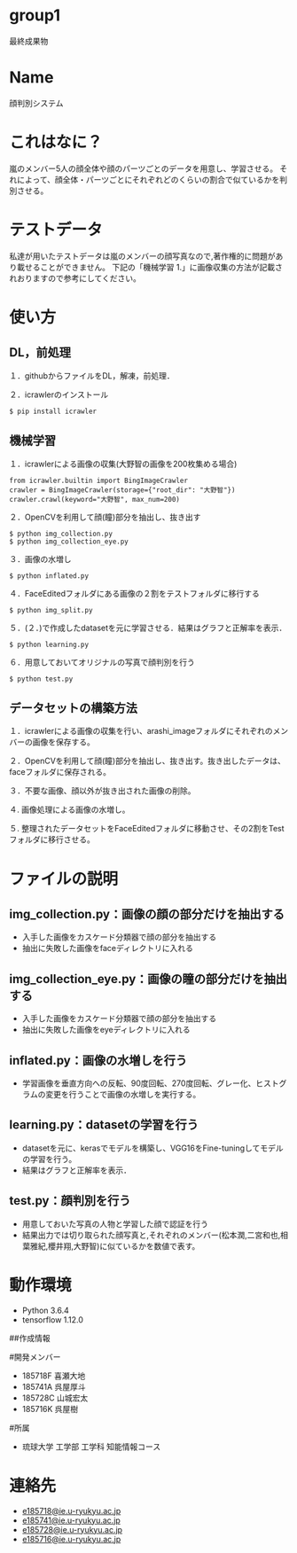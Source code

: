 # group1
最終成果物
# Name
顔判別システム

# これはなに？
嵐のメンバー5人の顔全体や顔のパーツごとのデータを用意し、学習させる。
それによって、顔全体・パーツごとにそれぞれどのくらいの割合で似ているかを判別させる。

# テストデータ
私達が用いたテストデータは嵐のメンバーの顔写真なので,著作権的に問題があり載せることができません。
下記の「機械学習 1.」に画像収集の方法が記載されおりますので参考にしてください。

# 使い方

## DL，前処理
１．githubからファイルをDL，解凍，前処理．

２．icrawlerのインストール
 ```
$ pip install icrawler
```

## 機械学習
１．icrawlerによる画像の収集(大野智の画像を200枚集める場合)
```
from icrawler.builtin import BingImageCrawler
crawler = BingImageCrawler(storage={"root_dir": "大野智"})
crawler.crawl(keyword="大野智", max_num=200)
```

２．OpenCVを利用して顔(瞳)部分を抽出し、抜き出す
```
$ python img_collection.py
$ python img_collection_eye.py
```

３．画像の水増し
```
$ python inflated.py

```
４．FaceEditedフォルダにある画像の２割をテストフォルダに移行する
```
$ python img_split.py

```

５．(２．)で作成したdatasetを元に学習させる．結果はグラフと正解率を表示．
```
$ python learning.py
```

６．用意しておいてオリジナルの写真で顔判別を行う
```
$ python test.py
```
## データセットの構築方法

１．icrawlerによる画像の収集を行い、arashi_imageフォルダにそれぞれのメンバーの画像を保存する。

２．OpenCVを利用して顔(瞳)部分を抽出し、抜き出す。抜き出したデータは、faceフォルダに保存される。

３．不要な画像、顔以外が抜き出された画像の削除。

４. 画像処理による画像の水増し。

５. 整理されたデータセットをFaceEditedフォルダに移動させ、その2割をTestフォルダに移行させる。


# ファイルの説明

## img_collection.py：画像の顔の部分だけを抽出する
+  入手した画像をカスケード分類器で顔の部分を抽出する
+ 抽出に失敗した画像をfaceディレクトリに入れる

## img_collection_eye.py：画像の瞳の部分だけを抽出する
+  入手した画像をカスケード分類器で顔の部分を抽出する
+ 抽出に失敗した画像をeyeディレクトリに入れる

## inflated.py：画像の水増しを行う
+ 学習画像を垂直方向への反転、90度回転、270度回転、グレー化、ヒストグラムの変更を行うことで画像の水増しを実行する。

## learning.py：datasetの学習を行う
+ datasetを元に、kerasでモデルを構築し、VGG16をFine-tuningしてモデルの学習を行う。
+ 結果はグラフと正解率を表示．

## test.py：顔判別を行う
+ 用意しておいた写真の人物と学習した顔で認証を行う
+ 結果出力では切り取られた顔写真と,それぞれのメンバー(松本潤,二宮和也,相葉雅紀,櫻井翔,大野智)に似ているかを数値で表す。


# 動作環境
+ Python 3.6.4
+ tensorflow 1.12.0

##作成情報

#開発メンバー
+ 185718F 喜瀬大地 
+ 185741A 呉屋厚斗
+ 185728C 山城宏太
+ 185716K 呉屋樹

#所属
+ 琉球大学 工学部 工学科 知能情報コース

# 連絡先
+ e185718@ie.u-ryukyu.ac.jp
+ e185741@ie.u-ryukyu.ac.jp
+ e185728@ie.u-ryukyu.ac.jp
+ e185716@ie.u-ryukyu.ac.jp
